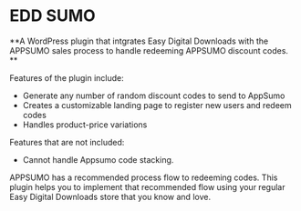 # EDD SUMO 
**A WordPress plugin that intgrates Easy Digital Downloads with the APPSUMO sales process to handle redeeming APPSUMO discount codes. **

Features of the plugin include:
* Generate any number of random discount codes to send to AppSumo
* Creates a customizable landing page to register new users and redeem codes
* Handles product-price variations

Features that are not included:
* Cannot handle Appsumo code stacking.

APPSUMO has a recommended process flow to redeeming codes.  This plugin helps you to implement that recommended flow using your regular Easy Digital Downloads store that you know and love. 
